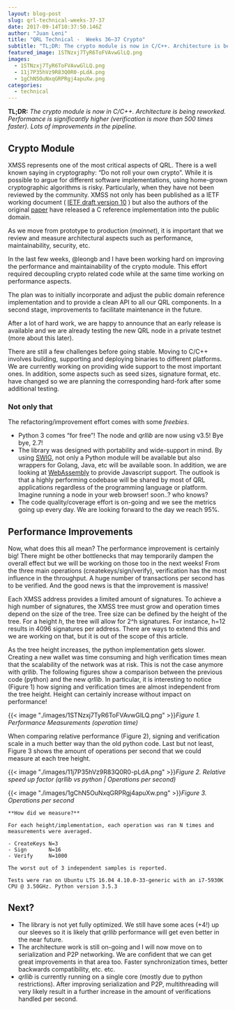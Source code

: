 ```yaml
---
layout: blog-post
slug: qrl-technical-weeks-37-37
date: 2017-09-14T10:37:50.146Z
author: "Juan Leni"
title: "QRL Technical -  Weeks 36–37 Crypto"
subtitle: "TL;DR: The crypto module is now in C/C++. Architecture is being reworked. Performance is significantly higher (verification is more than 500 times faster). Lots of improvements in the pipeline."
featured_image: 1STNzxj7TyR6ToFVAvwGlLQ.png
images:
  - 1STNzxj7TyR6ToFVAvwGlLQ.png
  - 11j7P35hVz9R83Q0R0-pLdA.png
  - 1gChN5OuNxqGRPRgj4apuXw.png
categories:
  - technical
---
```


**TL;DR:** *The crypto module is now in C/C++. Architecture is being reworked. Performance is significantly higher (verification is more than 500 times faster). Lots of improvements in the pipeline.*

## Crypto Module

XMSS represents one of the most critical aspects of QRL. There is a well known saying in cryptography: “Do not roll your own crypto”. While it is possible to argue for different software implementations, using home-grown cryptographic algorithms is risky. Particularly, when they have not been reviewed by the community. XMSS not only has been published as a IETF working document ( [IETF draft version 10](https://datatracker.ietf.org/doc/draft-irtf-cfrg-xmss-hash-based-signatures/) ) but also the authors of the original [paper](https://eprint.iacr.org/2011/484.pdf) have released a C reference implementation into the public domain.

As we move from prototype to production (*mainnet*), it is important that we review and measure architectural aspects such as performance, maintainability, security, etc.

In the last few weeks, @leongb and I have been working hard on improving the performance and maintainability of the crypto module. This effort required decoupling crypto related code while at the same time working on performance aspects.

The plan was to initially incorporate and adjust the public domain reference implementation and to provide a clean API to all our QRL components. In a second stage, improvements to facilitate maintenance in the future.

After a lot of hard work, we are happy to announce that an early release is available and we are already testing the new QRL node in a private testnet (more about this later).

There are still a few challenges before going stable. Moving to C/C++ involves building, supporting and deploying binaries to different platforms. We are currently working on providing wide support to the most important ones. In addition, some aspects such as seed sizes, signature format, etc. have changed so we are planning the corresponding hard-fork after some additional testing.

### Not only that

The refactoring/improvement effort comes with some *freebies*.

* Python 3 comes “for free”! The node and *qrllib* are now using v3.5! Bye bye, 2.7!
* The library was designed with portability and wide-support in mind. By using [SWIG](https://en.wikipedia.org/wiki/SWIG), not only a Python module will be available but also wrappers for Golang, Java, etc will be available soon. In addition, we are looking at [WebAssembly](https://en.wikipedia.org/wiki/WebAssembly) to provide Javascript support. The outlook is that a highly performing codebase will be shared by most of QRL applications regardless of the programming language or platform. Imagine running a node in your web browser! soon..? who knows?
* The code quality/coverage effort is on-going and we see the metrics going up every day. We are looking forward to the day we reach 95%.

## Performance Improvements

Now, what does this all mean? The performance improvement is certainly big! There might be other bottlenecks that may temporarily dampen the overall effect but we will be working on those too in the next weeks! From the three main operations (createkeys/sign/verify), verification has the most influence in the throughput. A huge number of transactions per second has to be verified. And the good news is that the improvement is massive!

Each XMSS address provides a limited amount of signatures. To achieve a high number of signatures, the XMSS tree must grow and operation times depend on the size of the tree. Tree size can be defined by the height of the tree. For a height *h*, the tree will allow for 2^h signatures. For instance, h=12 results in 4096 signatures per address. There are ways to extend this and we are working on that, but it is out of the scope of this article.

As the tree height increases, the python implementation gets slower. Creating a new wallet was time consuming and high verification times mean that the scalability of the network was at risk. This is not the case anymore with *qrllib*. The following figures show a comparison between the previous code (python) and the new *qrllib*. In particular, it is interesting to notice (Figure 1) how signing and verification times are almost independent from the tree height. Height can certainly increase without impact on performance!

{{< image "./images/1STNzxj7TyR6ToFVAvwGlLQ.png" >}}*Figure 1. Performance Measurements (operation time)*

When comparing relative performance (Figure 2), signing and verification scale in a much better way than the old python code. Last but not least, Figure 3 shows the amount of operations per second that we could measure at each tree height.

{{< image "./images/11j7P35hVz9R83Q0R0-pLdA.png" >}}*Figure 2. Relative speed up factor (*qrllib* vs python | Operations per second)*

{{< image "./images/1gChN5OuNxqGRPRgj4apuXw.png" >}}*Figure 3. Operations per second*

```
**How did we measure?**

For each height/implementation, each operation was ran N times and measurements were averaged.

- CreateKeys N=3
- Sign       N=16
- Verify     N=1000

The worst out of 3 independent samples is reported.

Tests were ran on Ubuntu LTS 16.04 4.10.0-33-generic with an i7-5930K CPU @ 3.50GHz. Python version 3.5.3
```


## Next?

* The library is not yet fully optimized. We still have some aces (+4!) up our sleeves so it is likely that *qrllib* performance will get even better in the near future.
* The architecture work is still on-going and I will now move on to serialization and P2P networking. We are confident that we can get great improvements in that area too. Faster synchronization times, better backwards compatibility, etc. etc.
* *qrllib* is currently running on a single core (mostly due to python restrictions). After improving serialization and P2P, multithreading will very likely result in a further increase in the amount of verifications handled per second.